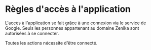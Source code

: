 # Règles d'accès à l'application

 L'accès à l'application se fait grâce à une connexion via le service de Google. Seuls les personnes appartenant au domaine Zenika sont autorisées à se connecter.

Toutes les actions nécessite d'être connecté.
